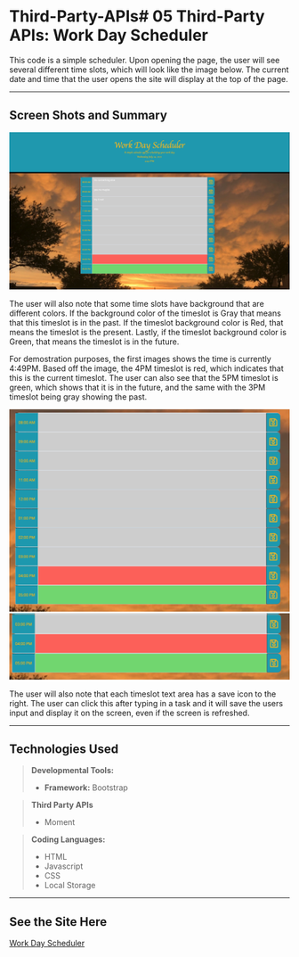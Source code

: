 # Third-Party-APIs# 05 Third-Party APIs: Work Day Scheduler

This code is a simple scheduler. Upon opening the page, the user will see several different
time slots, which will look like the image below. The current date and time that the user opens
the site will display at the top of the page. 

---

## Screen Shots and Summary

<img src="Assets/Images/Screen Shot 2021-07-14 at 5.01.44 PM.png" alt="Opening Page">

The user will also note that some time slots have background that are different colors. If the background color of the timeslot is Gray that means that this timeslot is in the past. If the timeslot background color is Red, that means the timeslot is the present. Lastly, if the timeslot background color is Green, that means the timeslot is in the future. 

For demostration purposes, the first images shows the time is currently 4:49PM. Based off the image, the 4PM timeslot is red, which indicates that this is the current timeslot. The user can also see that the 5PM timeslot is green, which shows that it is in the future, and the same with the 3PM timeslot being gray showing the past. 

<img src="Assets/Images/Screen Shot 2021-07-14 at 4.56.29 PM.png" alt="timeslots with colors">

<img src="Assets/Images/Screen Shot 2021-07-14 at 4.56.44 PM.png" alt="3PM 4PM 5PM">

The user will also note that each timeslot text area has a save icon to the right. The user can click this after typing in a task and it will save the users input and display it on the screen, even if the screen is refreshed. 

---

## Technologies Used
><b>Developmental Tools:</b>
>* <b>Framework:</b> Bootstrap

><b>Third Party APIs</b>
>* Moment

><b>Coding Languages:</b>
>* HTML
>* Javascript
>* CSS 
>* Local Storage

---

## See the Site Here


[Work Day Scheduler](https://bvanburenwx.github.io/Third-Party-APIs/)

